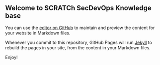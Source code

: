 ## Welcome to SCRATCh SecDevOps Knowledge base

You can use the [editor on GitHub](https://github.com/tlwt/SecDevOpsKb/edit/gh-pages/index.md) to maintain and preview the content for your website in Markdown files.

Whenever you commit to this repository, GitHub Pages will run [Jekyll](https://jekyllrb.com/) to rebuild the pages in your site, from the content in your Markdown files.

Enjoy!

